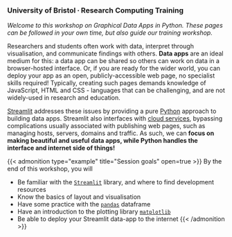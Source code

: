 ### University of Bristol ∙ Research Computing Training

*Welcome to this workshop on Graphical Data Apps in Python. These pages can be followed in your own time, but also guide our training workshop.*

Researchers and students often work with data, interpret through visualisation, and communicate findings with others. **Data apps** are an ideal medium for this: a data app can be shared so others can work on data in a browser-hosted interface. Or, if you are ready for the wider world, you can deploy your app as an open, publicly-accessible web page, no specialist skills required! Typically, creating such pages demands knowledge of JavaScript, HTML and CSS - languages that can be challenging, and are not widely-used in research and education. 

[Streamlit](https://streamlit.io/) addresses these issues by providing a pure [Python](https://www.python.org/) approach to building data apps. Streamlit also interfaces with [cloud services](https://streamlit.io/cloud), bypassing complications usually associated with publishing web pages, such as managing hosts, servers, domains and traffic. As such, we can **focus on making beautiful and useful data apps, while Python handles the interface and internet side of things!**

{{< admonition type="example" title="Session goals" open=true >}}
By the end of this workshop, you will
- Be familiar with the [`Streamlit`](https://docs.streamlit.io/library/api-reference) library, and where to find development resources 
- Know the basics of layout and visualisation
- Have some practice with the [`pandas`](https://pandas.pydata.org/pandas-docs/stable/index.html) dataframe
- Have an introduction to the plotting library [`matplotlib`](https://matplotlib.org/)
- Be able to deploy your Streamlit data-app to the internet
{{< /admonition >}}
